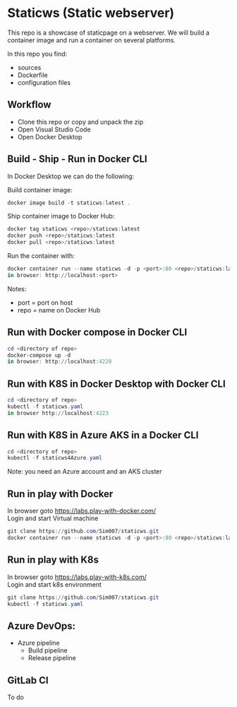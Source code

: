 # Staticws (Static webserver)
This repo is a showcase of staticpage on a webserver.
We will build a container image and run a container on several platforms.

In this repo you find:
- sources
- Dockerfile
- configuration files

## Workflow
- Clone this repo or copy and unpack the zip
- Open Visual Studio Code
- Open Docker Desktop

## Build - Ship - Run in Docker CLI
In Docker Desktop we can do the following:

Build container image:
```powershell
docker image build -t staticws:latest .
```
Ship container image to Docker Hub:
```powershell
docker tag staticws <repo>/staticws:latest
docker push <repo>/staticws:latest
docker pull <repo>/staticws:latest
```
Run the container with:
```powershell
docker container run --name staticws -d -p <port>:80 <repo>/staticws:latest  
in browser: http://localhost:<port>
```
Notes:  
- port = port on host  
- repo = name on Docker Hub

## Run with Docker compose in Docker CLI 
```powershell
cd <directory of repo>
docker-compose up -d
in browser: http://localhost:4220
```

## Run with K8S in Docker Desktop with Docker CLI
```powershell
cd <directory of repo>
kubectl -f staticws.yaml
in browser http://localhost:4223
```

## Run with K8S in Azure AKS in a Docker CLI
```powershell
cd <directory of repo>
kubectl -f staticws4Azure.yaml
```
Note: you need an Azure account and an AKS cluster

## Run in play with Docker
In browser goto https://labs.play-with-docker.com/  
Login and start Virtual machine
```powershell
git clone https://github.com/Sim007/staticws.git 
docker container run --name staticws -d -p <port>:80 <repo>/staticws:latest
```

## Run in play with K8s
In browser goto https://labs.play-with-k8s.com/  
Login and start k8s environment
```powershell
git clone https://github.com/Sim007/staticws.git 
kubectl -f staticws.yaml
```

## Azure DevOps:
- Azure pipeline
    - Build pipeline
    - Release pipeline

## GitLab CI
To do  


